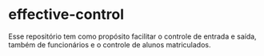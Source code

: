 # effective-control
Esse repositório tem como propósito facilitar o controle de entrada e saída, também de funcionários e o controle de alunos matriculados.
